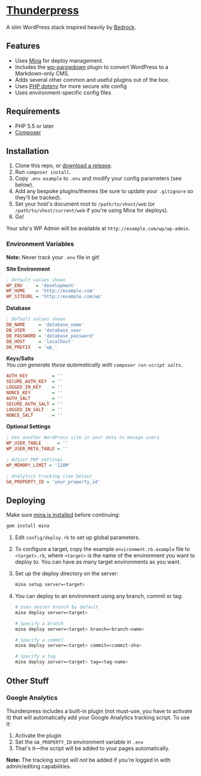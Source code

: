 # [Thunderpress](https://github.com/asmbs/thunderpress)

A slim WordPress stack inspired heavily by [Bedrock](https://github.com/roots/bedrock).

## Features

- Uses [Mina](http://nadarei.co/mina) for deploy management.
- Includes the [wp-parswdown](https://github.com/friartuck6000/wp-parsedown) plugin to convert WordPress to a Markdown-only CMS.
- Adds several other common and useful plugins out of the box.
- Uses [PHP dotenv](https://github.com/vlucals/phpdotenv) for more secure site config
- Uses environment-specific config files

## Requirements

- PHP 5.5 or later
- [Composer](https://getcomposer.org/doc/00-intro.md#installation-linux-unix-osx)

## Installation

1. Clone this repo, or [download a release](https://github.com/asmbs/thunderpress/releases).
2. Run `composer install`.
3. Copy `.env.example` to `.env` and modify your config parameters (see below).
4. Add any bespoke plugins/themes (be sure to update your `.gitignore` so they'll be tracked).
5. Set your host's document root to `/path/to/vhost/web` (or `/path/to/vhost/current/web` if you're using Mina for deploys).
6. Go!

Your site's WP Admin will be available at `http://example.com/wp/wp-admin`.

### Environment Variables

**Note:** Never track your `.env` file in git!

**Site Environment**

```ini
; Default values shown
WP_ENV     = 'development'
WP_HOME    = 'http://example.com'
WP_SITEURL = 'http://example.com/wp'
```

**Database**

```ini
; Default values shown
DB_NAME     = 'database_name'
DB_USER     = 'database_user
DB_PASSWORD = 'database_password'
DB_HOST     = 'localhost'
DB_PREFIX   = 'wp_'
```

**Keys/Salts**  
_You can generate these automatically with `composer run-script salts`_.

```ini
AUTH_KEY         = ''
SECURE_AUTH_KEY  = ''
LOGGED_IN_KEY    = ''
NONCE_KEY        = ''
AUTH_SALT        = ''
SECURE_AUTH_SALT = ''
LOGGED_IN_SALT   = ''
NONCE_SALT       = ''
```

**Optional Settings**

```ini
; Use another WordPress site in your data to manage users
WP_USER_TABLE      = ''
WP_USER_META_TABLE = ''

; Adjust PHP settings
WP_MEMORY_LIMIT = '128M'

; Analytics tracking (see below)
GA_PROPERTY_ID = 'your_property_id'
```

## Deploying

Make sure [mina is installed](http://nadarei.co/mina) before continuing:

```bash
gem install mina
```

1. Edit `config/deploy.rb` to set up global parameters.

2. To configure a target, copy the example `environment.rb.example` file to `<target>.rb`, where `<target>` is the name of the environment you want to deploy to. You can have as many target environments as you want.

3. Set up the deploy directory on the server:

    ```bash
    mina setup server=<target>
    ```

4. You can deploy to an environment using any branch, commit or tag:

    ```bash
    # Uses master branch by default
    mina deploy server=<target>
    
    # Specify a branch
    mina deploy server=<target> branch=<branch-name>
    
    # Specify a commit
    mina deploy server=<target> commit=<commit-sha>
    
    # Specify a tag
    mina deploy server=<target> tag=<tag-name>
    ```

## Other Stuff

### Google Analytics

Thunderpress includes a built-in plugin (not must-use, you have to activate it) that will automatically add your Google Analytics tracking script. To use it:

1. Activate the plugin
2. Set the `GA_PROPERTY_ID` environment variable in `.env`
3. That's it—the script will be added to your pages automatically.

**Note:** The tracking script _will not_ be added if you're logged in with admin/editing capabilities.